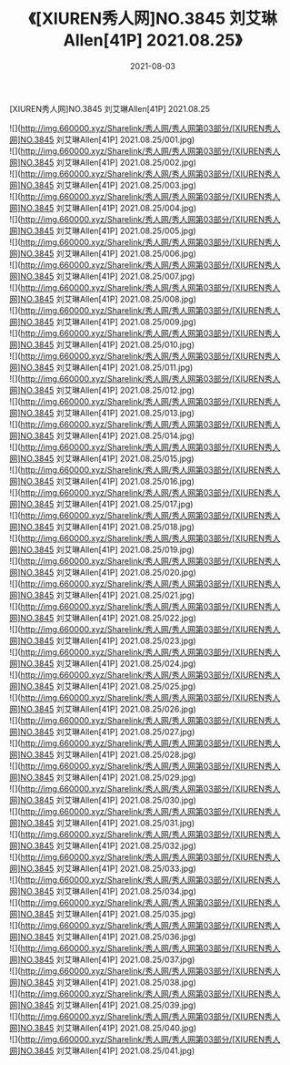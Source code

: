 ﻿---
layout: post
title:  《[XIUREN秀人网]NO.3845 刘艾琳Allen[41P] 2021.08.25》
date:   2021-08-03
img: http://img.660000.xyz/Sharelink/秀人网/秀人网第03部分/[XIUREN秀人网]NO.3845 刘艾琳Allen[41P] 2021.08.25/000.jpg
categories: [美女, 清纯, 唯美]
---

[XIUREN秀人网]NO.3845 刘艾琳Allen[41P] 2021.08.25

  ![](http://img.660000.xyz/Sharelink/秀人网/秀人网第03部分/[XIUREN秀人网]NO.3845 刘艾琳Allen[41P] 2021.08.25/001.jpg) <br> ![](http://img.660000.xyz/Sharelink/秀人网/秀人网第03部分/[XIUREN秀人网]NO.3845 刘艾琳Allen[41P] 2021.08.25/002.jpg) <br> ![](http://img.660000.xyz/Sharelink/秀人网/秀人网第03部分/[XIUREN秀人网]NO.3845 刘艾琳Allen[41P] 2021.08.25/003.jpg) <br> ![](http://img.660000.xyz/Sharelink/秀人网/秀人网第03部分/[XIUREN秀人网]NO.3845 刘艾琳Allen[41P] 2021.08.25/004.jpg) <br> ![](http://img.660000.xyz/Sharelink/秀人网/秀人网第03部分/[XIUREN秀人网]NO.3845 刘艾琳Allen[41P] 2021.08.25/005.jpg) <br> ![](http://img.660000.xyz/Sharelink/秀人网/秀人网第03部分/[XIUREN秀人网]NO.3845 刘艾琳Allen[41P] 2021.08.25/006.jpg) <br> ![](http://img.660000.xyz/Sharelink/秀人网/秀人网第03部分/[XIUREN秀人网]NO.3845 刘艾琳Allen[41P] 2021.08.25/007.jpg) <br> ![](http://img.660000.xyz/Sharelink/秀人网/秀人网第03部分/[XIUREN秀人网]NO.3845 刘艾琳Allen[41P] 2021.08.25/008.jpg) <br> ![](http://img.660000.xyz/Sharelink/秀人网/秀人网第03部分/[XIUREN秀人网]NO.3845 刘艾琳Allen[41P] 2021.08.25/009.jpg) <br> ![](http://img.660000.xyz/Sharelink/秀人网/秀人网第03部分/[XIUREN秀人网]NO.3845 刘艾琳Allen[41P] 2021.08.25/010.jpg) <br> ![](http://img.660000.xyz/Sharelink/秀人网/秀人网第03部分/[XIUREN秀人网]NO.3845 刘艾琳Allen[41P] 2021.08.25/011.jpg) <br> ![](http://img.660000.xyz/Sharelink/秀人网/秀人网第03部分/[XIUREN秀人网]NO.3845 刘艾琳Allen[41P] 2021.08.25/012.jpg) <br> ![](http://img.660000.xyz/Sharelink/秀人网/秀人网第03部分/[XIUREN秀人网]NO.3845 刘艾琳Allen[41P] 2021.08.25/013.jpg) <br> ![](http://img.660000.xyz/Sharelink/秀人网/秀人网第03部分/[XIUREN秀人网]NO.3845 刘艾琳Allen[41P] 2021.08.25/014.jpg) <br> ![](http://img.660000.xyz/Sharelink/秀人网/秀人网第03部分/[XIUREN秀人网]NO.3845 刘艾琳Allen[41P] 2021.08.25/015.jpg) <br> ![](http://img.660000.xyz/Sharelink/秀人网/秀人网第03部分/[XIUREN秀人网]NO.3845 刘艾琳Allen[41P] 2021.08.25/016.jpg) <br> ![](http://img.660000.xyz/Sharelink/秀人网/秀人网第03部分/[XIUREN秀人网]NO.3845 刘艾琳Allen[41P] 2021.08.25/017.jpg) <br> ![](http://img.660000.xyz/Sharelink/秀人网/秀人网第03部分/[XIUREN秀人网]NO.3845 刘艾琳Allen[41P] 2021.08.25/018.jpg) <br> ![](http://img.660000.xyz/Sharelink/秀人网/秀人网第03部分/[XIUREN秀人网]NO.3845 刘艾琳Allen[41P] 2021.08.25/019.jpg) <br> ![](http://img.660000.xyz/Sharelink/秀人网/秀人网第03部分/[XIUREN秀人网]NO.3845 刘艾琳Allen[41P] 2021.08.25/020.jpg) <br> ![](http://img.660000.xyz/Sharelink/秀人网/秀人网第03部分/[XIUREN秀人网]NO.3845 刘艾琳Allen[41P] 2021.08.25/021.jpg) <br> ![](http://img.660000.xyz/Sharelink/秀人网/秀人网第03部分/[XIUREN秀人网]NO.3845 刘艾琳Allen[41P] 2021.08.25/022.jpg) <br> ![](http://img.660000.xyz/Sharelink/秀人网/秀人网第03部分/[XIUREN秀人网]NO.3845 刘艾琳Allen[41P] 2021.08.25/023.jpg) <br> ![](http://img.660000.xyz/Sharelink/秀人网/秀人网第03部分/[XIUREN秀人网]NO.3845 刘艾琳Allen[41P] 2021.08.25/024.jpg) <br> ![](http://img.660000.xyz/Sharelink/秀人网/秀人网第03部分/[XIUREN秀人网]NO.3845 刘艾琳Allen[41P] 2021.08.25/025.jpg) <br> ![](http://img.660000.xyz/Sharelink/秀人网/秀人网第03部分/[XIUREN秀人网]NO.3845 刘艾琳Allen[41P] 2021.08.25/026.jpg) <br> ![](http://img.660000.xyz/Sharelink/秀人网/秀人网第03部分/[XIUREN秀人网]NO.3845 刘艾琳Allen[41P] 2021.08.25/027.jpg) <br> ![](http://img.660000.xyz/Sharelink/秀人网/秀人网第03部分/[XIUREN秀人网]NO.3845 刘艾琳Allen[41P] 2021.08.25/028.jpg) <br> ![](http://img.660000.xyz/Sharelink/秀人网/秀人网第03部分/[XIUREN秀人网]NO.3845 刘艾琳Allen[41P] 2021.08.25/029.jpg) <br> ![](http://img.660000.xyz/Sharelink/秀人网/秀人网第03部分/[XIUREN秀人网]NO.3845 刘艾琳Allen[41P] 2021.08.25/030.jpg) <br> ![](http://img.660000.xyz/Sharelink/秀人网/秀人网第03部分/[XIUREN秀人网]NO.3845 刘艾琳Allen[41P] 2021.08.25/031.jpg) <br> ![](http://img.660000.xyz/Sharelink/秀人网/秀人网第03部分/[XIUREN秀人网]NO.3845 刘艾琳Allen[41P] 2021.08.25/032.jpg) <br> ![](http://img.660000.xyz/Sharelink/秀人网/秀人网第03部分/[XIUREN秀人网]NO.3845 刘艾琳Allen[41P] 2021.08.25/033.jpg) <br> ![](http://img.660000.xyz/Sharelink/秀人网/秀人网第03部分/[XIUREN秀人网]NO.3845 刘艾琳Allen[41P] 2021.08.25/034.jpg) <br> ![](http://img.660000.xyz/Sharelink/秀人网/秀人网第03部分/[XIUREN秀人网]NO.3845 刘艾琳Allen[41P] 2021.08.25/035.jpg) <br> ![](http://img.660000.xyz/Sharelink/秀人网/秀人网第03部分/[XIUREN秀人网]NO.3845 刘艾琳Allen[41P] 2021.08.25/036.jpg) <br> ![](http://img.660000.xyz/Sharelink/秀人网/秀人网第03部分/[XIUREN秀人网]NO.3845 刘艾琳Allen[41P] 2021.08.25/037.jpg) <br> ![](http://img.660000.xyz/Sharelink/秀人网/秀人网第03部分/[XIUREN秀人网]NO.3845 刘艾琳Allen[41P] 2021.08.25/038.jpg) <br> ![](http://img.660000.xyz/Sharelink/秀人网/秀人网第03部分/[XIUREN秀人网]NO.3845 刘艾琳Allen[41P] 2021.08.25/039.jpg) <br> ![](http://img.660000.xyz/Sharelink/秀人网/秀人网第03部分/[XIUREN秀人网]NO.3845 刘艾琳Allen[41P] 2021.08.25/040.jpg) <br> ![](http://img.660000.xyz/Sharelink/秀人网/秀人网第03部分/[XIUREN秀人网]NO.3845 刘艾琳Allen[41P] 2021.08.25/041.jpg) <br>
